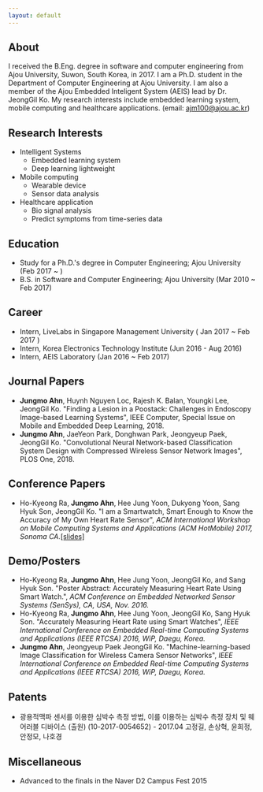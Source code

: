 ```yaml
---
layout: default
---
```


## About

I received the B.Eng. degree in software and computer engineering from Ajou University, Suwon, South Korea, in 2017. I am a Ph.D. student in the Department of Computer Engineering at Ajou University. I am also a member of the Ajou Embedded Inteligent System (AEIS) lead by Dr. JeongGil Ko. My research interests include embedded learning system, mobile computing and healthcare applications. (email: ajm100@ajou.ac.kr)


## Research Interests

* Intelligent Systems
  * Embedded learning system
  * Deep learning lightweight 
* Mobile computing
  * Wearable device
  * Sensor data analysis
* Healthcare application
  * Bio signal analysis
  * Predict symptoms from time-series data
  
  
## Education


* Study for a Ph.D.'s degree in Computer Engineering; Ajou University (Feb 2017 ~ ) 
* B.S. in Software and Computer Engineering; Ajou University (Mar 2010 ~ Feb 2017)

## Career

* Intern, LiveLabs in Singapore Management University ( Jan 2017 ~ Feb 2017 )
* Intern, Korea Electronics Technology Institute (Jun 2016 - Aug 2016)
* Intern, AEIS Laboratory (Jan 2016 ~ Feb 2017)

## Journal Papers

* **Jungmo Ahn**, Huynh Nguyen Loc, Rajesh K. Balan, Youngki Lee, JeongGil Ko. "Finding a Lesion in a Poostack: Challenges in Endoscopy Image-based Learning Systems", IEEE Computer, Special Issue on Mobile and Embedded Deep Learning, 2018. 
* **Jungmo Ahn**, JaeYeon Park, Donghwan Park, Jeongyeup Paek, JeongGil Ko. "Convolutional Neural Network-based Classification System Design with Compressed Wireless Sensor Network Images", PLOS One, 2018. 

## Conference Papers

* Ho-Kyeong Ra, **Jungmo Ahn**, Hee Jung Yoon, Dukyong Yoon, Sang Hyuk Son, JeongGil Ko. "I am a Smartwatch, Smart Enough to Know the Accuracy of My Own Heart Rate Sensor", *ACM International Workshop on Mobile Computing Systems and Applications (ACM HotMobile) 2017, Sonoma CA.*[[slides]](https://github.com/Jungmo/jungmo.github.io/raw/gh-pages/slides/HotMoblie2017_JM.pdf)

## Demo/Posters

* Ho-Kyeong Ra, **Jungmo Ahn**, Hee Jung Yoon, JeongGil Ko, and Sang Hyuk Son. "Poster Abstract: Accurately Measuring Heart Rate Using Smart Watch.", *ACM Conference on Embedded Networked Sensor Systems (SenSys), CA, USA, Nov. 2016.*
* Ho-Kyeong Ra, **Jungmo Ahn**, Hee Jung Yoon, JeongGil Ko, Sang Hyuk Son. "Accurately Measuring Heart Rate using Smart Watches", *IEEE International Conference on Embedded Real-time Computing Systems and Applications (IEEE RTCSA) 2016, WiP, Daegu, Korea.*
* **Jungmo Ahn**, Jeongyeup Paek JeongGil Ko. "Machine-learning-based Image Classification for Wireless Camera Sensor Networks", *IEEE International Conference on Embedded Real-time Computing Systems and Applications (IEEE RTCSA) 2016, WiP, Daegu, Korea.*

## Patents
* 광용적맥파 센서를 이용한 심박수 측정 방법, 이를 이용하는 심박수 측정 장치 및 웨어러블 디바이스 (출원) (10-2017-0054652) - 2017.04 
고정길, 손상혁, 윤희정, 안정모, 나호경

## Miscellaneous
* Advanced to the finals in the Naver D2 Campus Fest 2015
